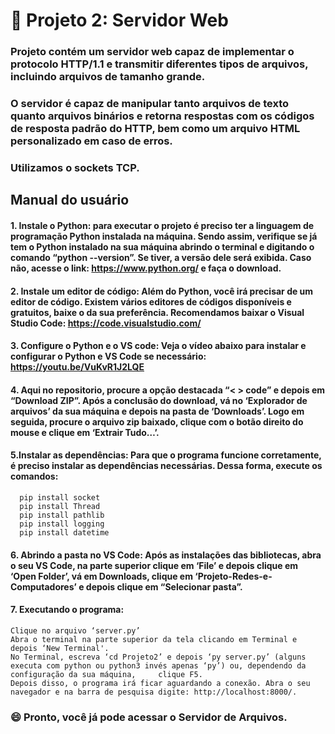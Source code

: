 # :satellite: Projeto 2: Servidor Web 

### Projeto contém um servidor web capaz de implementar o protocolo HTTP/1.1 e transmitir diferentes tipos de arquivos, incluindo arquivos de tamanho grande. 
### O servidor é capaz de manipular tanto arquivos de texto quanto arquivos binários e retorna respostas com os códigos de resposta padrão do HTTP, bem como um arquivo HTML personalizado em caso de erros. 
### Utilizamos o sockets TCP.


## Manual do usuário

#### 1. Instale o Python: para executar o projeto é preciso ter a linguagem de programação Python instalada na máquina. Sendo assim, verifique se já tem o Python instalado na sua máquina abrindo o terminal e digitando o comando “python --version”. Se tiver, a versão dele será exibida. Caso não, acesse o link: https://www.python.org/ e faça o download.
#### 2. Instale um editor de código: Além do Python, você irá precisar de um editor de código. Existem vários editores de códigos disponíveis e gratuitos, baixe o da sua preferência. Recomendamos baixar o Visual Studio Code: https://code.visualstudio.com/
#### 3. Configure o Python e o VS code: Veja o vídeo abaixo para instalar e configurar o Python e VS Code se necessário: https://youtu.be/VuKvR1J2LQE
#### 4. Aqui no repositorio, procure a opção destacada “< > code” e depois em “Download ZIP”. Após a conclusão do download, vá no ‘Explorador de arquivos’ da sua máquina e depois na pasta de ‘Downloads’. Logo em seguida, procure o arquivo zip baixado, clique com o botão direito do mouse e clique em ‘Extrair Tudo…’.
#### 5.Instalar as dependências: Para que o programa funcione corretamente, é preciso instalar as dependências necessárias. Dessa forma, execute os comandos:
      pip install socket
      pip install Thread
      pip install pathlib
      pip install logging
      pip install datetime
      
#### 6. Abrindo a pasta no VS Code: Após as instalações das bibliotecas, abra o seu VS Code, na parte superior clique em ‘File’ e depois clique em ‘Open Folder’, vá em Downloads, clique em ‘Projeto-Redes-e-Computadores’ e depois clique em “Selecionar pasta”.
#### 7. Executando o programa:
    Clique no arquivo ‘server.py’
    Abra o terminal na parte superior da tela clicando em Terminal e depois ‘New Terminal'.
    No Terminal, escreva ‘cd Projeto2’ e depois ‘py server.py’ (alguns executa com python ou python3 invés apenas ‘py’) ou, dependendo da configuração da sua máquina,     clique F5.
    Depois disso, o programa irá ficar aguardando a conexão. Abra o seu navegador e na barra de pesquisa digite: http://localhost:8000/.
    
 ### :smile: Pronto, você já pode acessar o Servidor de Arquivos.







